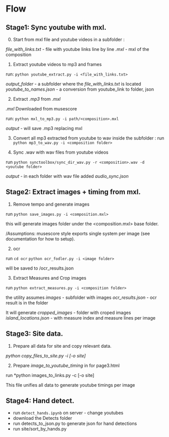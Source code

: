 # Flow 

## Stage1: Sync youtube with mxl. 

0. Start from mxl file and youtube videos in a subfolder <composition>: 

*file_with_links.txt* - file with youtube links line by line
*<composition>.mxl* - mxl of the composition

1. Extract youtube videos to mp3 and frames 

run:
```python youtube_extract.py -i <file_with_links.txt>```

*output_folder* - a subfolder where the *file_with_links.txt* is located
*youtube_to_names.json* - a conversion from youtube_link to folder, json 

2. Extract *<composition>.mp3* from *<composition>.mxl*

*<composition>.mxl* Downloaded from musescore 

run:
```python mxl_to_mp3.py -i path/<composition>.mxl```

*output* - will save .mp3 replacing mxl 

3. Convert all mp3 extracted from youtube to wav inside the subfolder <composition>: 
run 
```python mp3_to_wav.py -i <composition folder>```

4. Sync <composition>.wav with wav files from youtube videos

run 
```python synctoolbox/sync_dir_wav.py -r <composition>.wav -d <youtube folder>```

*output* - in each folder with wav file added *audio_sync.json*

## Stage2: Extract images + timing from mxl. 

1. Remove tempo and generate images

run 
```python save_images.py -i <composition.mxl>```

this will generate images folder under the <composition.mxl> base folder. 

/Assumptions: musescore style exports single system per image (see documentation for how to setup). 

2. ocr 

run 
```cd ocr```
```python ocr_fodler.py -i <image folder>```

will be saved to <folder where>/ocr_results.json

3. Extract Measures and Crop images 

run 
```python extract_measures.py -i <composition folder>```

the utility assumes 
*images* - subfolder with images 
*ocr_results.json* - ocr result is in the folder

It will generate 
*cropped_images* - folder with croped images 
*island_locations.json* - with measure index and measure lines per image

## Stage3: Site data. 

1. Prepare all data for site and copy relevant data. 

*python copy_files_to_site.py -i <composition folder> [-o site]*
 
2. Prepare *image_to_youtube_timing* in for page3.html 

run 
*python images_to_links.py -c <composition name> [-o site]

This file unifies all data to generate youtube timings per image

## Stage4: Hand detect.

- run `detect_hands.ipynb` on server - change youtubes 
- download the Detects folder 
- run detects_to_json.py to generate json for hand detections
- run site/sort_by_hands.py